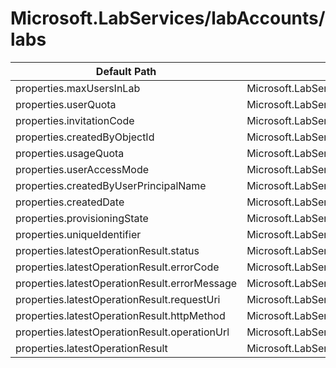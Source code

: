 # Microsoft.LabServices/labAccounts/labs

| Default Path | Alias |
|---|---|
| properties.maxUsersInLab | Microsoft.LabServices/labAccounts/labs/maxUsersInLab |
| properties.userQuota | Microsoft.LabServices/labAccounts/labs/userQuota |
| properties.invitationCode | Microsoft.LabServices/labAccounts/labs/invitationCode |
| properties.createdByObjectId | Microsoft.LabServices/labAccounts/labs/createdByObjectId |
| properties.usageQuota | Microsoft.LabServices/labAccounts/labs/usageQuota |
| properties.userAccessMode | Microsoft.LabServices/labAccounts/labs/userAccessMode |
| properties.createdByUserPrincipalName | Microsoft.LabServices/labAccounts/labs/createdByUserPrincipalName |
| properties.createdDate | Microsoft.LabServices/labAccounts/labs/createdDate |
| properties.provisioningState | Microsoft.LabServices/labAccounts/labs/provisioningState |
| properties.uniqueIdentifier | Microsoft.LabServices/labAccounts/labs/uniqueIdentifier |
| properties.latestOperationResult.status | Microsoft.LabServices/labAccounts/labs/latestOperationResult.status |
| properties.latestOperationResult.errorCode | Microsoft.LabServices/labAccounts/labs/latestOperationResult.errorCode |
| properties.latestOperationResult.errorMessage | Microsoft.LabServices/labAccounts/labs/latestOperationResult.errorMessage |
| properties.latestOperationResult.requestUri | Microsoft.LabServices/labAccounts/labs/latestOperationResult.requestUri |
| properties.latestOperationResult.httpMethod | Microsoft.LabServices/labAccounts/labs/latestOperationResult.httpMethod |
| properties.latestOperationResult.operationUrl | Microsoft.LabServices/labAccounts/labs/latestOperationResult.operationUrl |
| properties.latestOperationResult | Microsoft.LabServices/labAccounts/labs/latestOperationResult |

